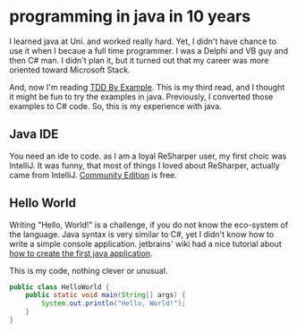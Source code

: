 programming in java in 10 years
=====================

I learned java at Uni. and worked really hard. Yet, I didn't have chance to use it when I becaue a full time programmer.
I was a Delphi and VB guy and then C# man. I didn't plan it, but it turned out that my career was more oriented toward Microsoft Stack.

And, now I'm reading [TDD By Example](http://www.amazon.co.uk/Driven-Development-Addison-Wesley-Signature-Series/dp/0321146530/ref=sr_1_1?ie=UTF8&qid=1344332680&sr=8-1). 
This is my third read, and I thought it might be fun to try the examples in java. Previously, I converted those examples to C# code. 
So, this is my experience with java.

Java IDE
--------------------

You need an ide to code. as I am a loyal ReSharper user, my first choic was IntelliJ. It was funny, that most of things I loved about ReSharper, actually came from IntelliJ.
[Community Edition](http://www.jetbrains.com/idea/download/) is free. 


Hello World
--------------------

Writing "Hello, World!" is a challenge, if you do not know the eco-system of the language. Java syntax is very similar to C#, yet I didn't know how to write a simple console application. jetbrains' wiki had a nice tutorial about [how to create the first java application](http://wiki.jetbrains.net/intellij/Creating_and_running_your_first_Java_application).

This is my code, nothing clever or unusual.

```java
public class HelloWorld {
    public static void main(String[] args) {
        System.out.println("Hello, World!");
    }
}
```



